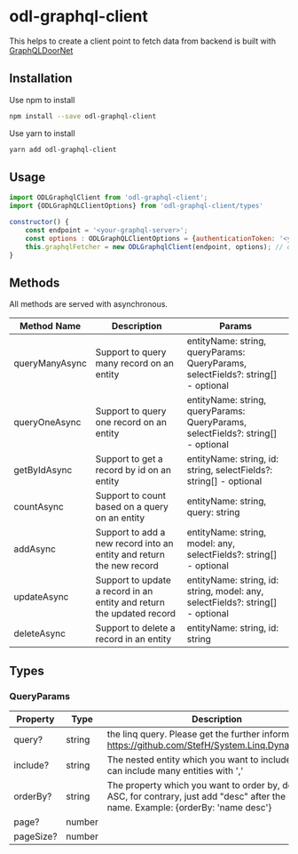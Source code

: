 # odl-graphql-client

This helps to create a client point to fetch data from backend is built with [GraphQLDoorNet](https://github.com/hieutran3010/GraphQLDoorNet)

## Installation

Use npm to install

```bash
npm install --save odl-graphql-client
```

Use yarn to install

```bash
yarn add odl-graphql-client
```

## Usage

```js
import ODLGraphqlClient from 'odl-graphql-client';
import {ODLGraphQLClientOptions} from 'odl-graphql-client/types'

constructor() {
    const endpoint = '<your-graphql-server>';
    const options : ODLGraphQLClientOptions = {authenticationToken: '<your-authentication-token>', headers: "<your-custom-header-key-value>"};
    this.graphqlFetcher = new ODLGraphqlClient(endpoint, options); // options is optional
}
```

## Methods

All methods are served with asynchronous.

| Method Name    | Description                                                           | Params                                                                           |
| -------------- | --------------------------------------------------------------------- | -------------------------------------------------------------------------------- |
| queryManyAsync | Support to query many record on an entity                             | entityName: string, queryParams: QueryParams, selectFields?: string[] - optional |
| queryOneAsync  | Support to query one record on an entity                              | entityName: string, queryParams: QueryParams, selectFields?: string[] - optional |
| getByIdAsync   | Support to get a record by id on an entity                            | entityName: string, id: string, selectFields?: string[] - optional               |
| countAsync     | Support to count based on a query on an entity                        | entityName: string, query: string                                                |
| addAsync       | Support to add a new record into an entity and return the new record  | entityName: string, model: any, selectFields?: string[] - optional               |
| updateAsync    | Support to update a record in an entity and return the updated record | entityName: string, id: string, model: any, selectFields?: string[] - optional   |
| deleteAsync    | Support to delete a record in an entity                               | entityName: string, id: string                                                   |

## Types

### QueryParams

| Property  | Type   | Description                                                                                                                                 |
| --------- | ------ | ------------------------------------------------------------------------------------------------------------------------------------------- |
| query?    | string | the linq query. Please get the further information at https://github.com/StefH/System.Linq.Dynamic.Core                                     |
| include?  | string | The nested entity which you want to include. You can include many entities with ','                                                         |
| orderBy?  | string | The property which you want to order by, default is ASC, for contrary, just add "desc" after the prop name. Example: {orderBy: 'name desc'} |
| page?     | number |                                                                                                                                             |
| pageSize? | number |                                                                                                                                             |
